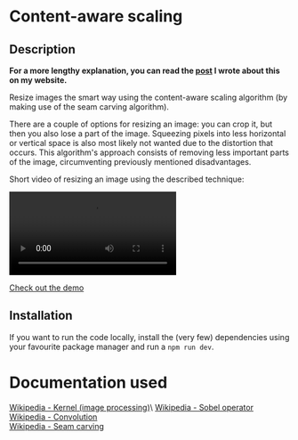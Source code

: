 # Content-aware scaling

## Description

**For a more lengthy explanation, you can read the
[post](https://sanderl.be/posts/content-aware-scaling/) I wrote about this on my
website.**

Resize images the smart way using the content-aware scaling algorithm (by making
use of the seam carving algorithm).

There are a couple of options for resizing an image: you can crop it, but then
you also lose a part of the image. Squeezing pixels into less horizontal or
vertical space is also most likely not wanted due to the distortion that occurs.
This algorithm's approach consists of removing less important parts of the
image, circumventing previously mentioned disadvantages.

Short video of resizing an image using the described technique:

<video src="https://github.com/user-attachments/assets/07281468-ebc1-4e5e-be7e-8117ddc998c3"></video>

[Check out the demo](https://sanderledegen.github.io/content-aware-scaling/)

## Installation
If you want to run the code locally, install the (very few) dependencies using
your favourite package manager and run a `npm run dev`.

# Documentation used
[Wikipedia - Kernel (image processing)](https://en.wikipedia.org/wiki/Kernel_(image_processing))\
[Wikipedia - Sobel operator](https://en.wikipedia.org/wiki/Sobel_operator)\
[Wikipedia - Convolution](https://en.wikipedia.org/wiki/Convolution#Discrete_convolution)\
[Wikipedia - Seam carving](https://en.wikipedia.org/wiki/Seam_carving)
